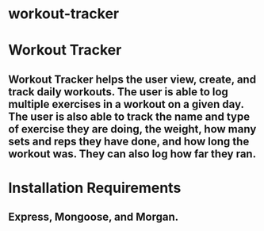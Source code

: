 # workout-tracker

# Workout Tracker

## Workout Tracker helps the user view, create, and track daily workouts. The user is able to log multiple exercises in a workout on a given day. The user is also able to track the name and type of exercise they are doing, the weight, how many sets and reps they have done, and how long the workout was. They can also log how far they ran.

# Installation Requirements

## Express, Mongoose, and Morgan.

